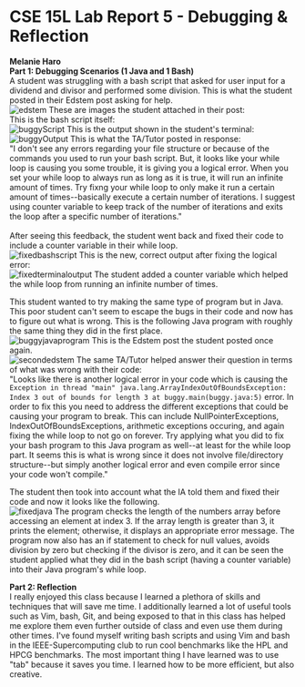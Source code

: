 # CSE 15L Lab Report 5 - Debugging & Reflection
**Melanie Haro** <br />
**Part 1: Debugging Scenarios (1 Java and 1 Bash)** <br />
A student was struggling with a bash script that asked for user input for a dividend and divisor and performed some division. This is what the 
student posted in their Edstem post asking for help. <br />
![edstem](edstempost.jpg)
These are images the student attached in their post: <br />
This is the bash script itself: <br />
![buggyScript](buggybashscript.jpg)
This is the output shown in the student's terminal: <br />
![buggyOutput](infiniteloop.jpg)
This is what the TA/Tutor posted in response: <br />
"I don't see any errors regarding your file structure or because of the commands you used to run your bash script. But, it looks like your while loop is causing you some trouble, it is giving you a logical error. When you set your while loop to always run as long as it is true, it will run an infinite amount of times. Try fixng your while loop to only make it run a certain amount of times--basically execute a certain number of iterations. I suggest using counter variable to keep track of the number of iterations and exits the loop after a specific number of iterations." <br />
<br />
After seeing this feedback, the student went back and fixed their code to include a counter variable in their while loop. <br />
![fixedbashscript](fixedbashscript.jpg)
This is the new, correct output after fixing the logical error: <br />
![fixedterminaloutput](fixedterminaloutput.jpg)
The student added a counter variable which helped the while loop from running an infinite number of times. <br />

This student wanted to try making the same type of program but in Java. This poor student can't seem to escape the bugs in their code and now has to figure out what is wrong. This is the following Java program with roughly the same thing they did in the first place. <br />
![buggyjavaprogram](buggyjavaprogram.jpg) 
This is the Edstem post the student posted once again. <br />
![secondedstem](secondedstempost.jpg)
The same TA/Tutor helped answer their question in terms of what was wrong with their code: <br />
"Looks like there is another logical error in your code which is causing the ``` Exception in thread "main" java.lang.ArrayIndexOutOfBoundsException: Index 3 out of bounds for length 3
        at buggy.main(buggy.java:5) ``` error. In order to fix this you need to address the different exceptions that could be causing your program to break. This can include NullPointerExceptions, IndexOutOfBoundsExceptions, arithmetic exceptions occuring, and again fixing the while loop to not go on forever. Try applying what you did to fix your bash program to this Java program as well--at least for the while loop part. It seems this is what is wrong since it does not involve file/directory structure--but simply another logical error and even compile error since your code won't compile." <br />
        
 The student then took into account what the IA told them and fixed their code and now it looks like the following. <br />
 ![fixedjava](fixedjava.jpg)
The program checks the length of the numbers array before accessing an element at index 3. If the array length is greater than 3, it prints the element; otherwise, it displays an appropriate error message. The program now also has an if statement to check for null values, avoids division by zero but checking if the divisor is zero, and it can be seen the student applied what they did in the bash script (having a counter variable) into their Java program's while loop. 

**Part 2: Reflection** <br /> 
I really enjoyed this class because I learned a plethora of skills and techniques that will save me time. I additionally learned a 
lot of useful tools such as Vim, bash, Git, and being exposed to that in this class has helped me explore them even further outside of 
class and even use them during other times. I've found myself writing bash scripts and using Vim and bash in the IEEE-Supercomputing club to run cool benchmarks like the HPL and HPCG benchmarks. The most important thing I have learned was to use "tab" because it saves you time. I learned how to be more efficient, but also creative. <br />
